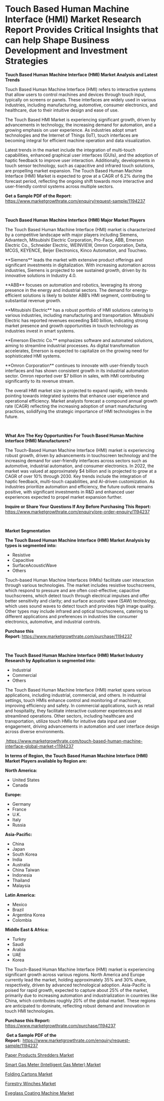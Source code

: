 <p><h1>Touch Based Human Machine Interface (HMI) Market Research Report Provides Critical Insights that can help Shape Business Development and Investment Strategies</h1></p><p><strong>Touch Based Human Machine Interface (HMI) Market Analysis and Latest Trends</strong></p>
<p><p>Touch Based Human Machine Interface (HMI) refers to interactive systems that allow users to control machines and devices through touch input, typically on screens or panels. These interfaces are widely used in various industries, including manufacturing, automotive, consumer electronics, and healthcare, due to their intuitive design and ease of use.</p><p>The Touch Based HMI Market is experiencing significant growth, driven by advancements in technology, the increasing demand for automation, and a growing emphasis on user experience. As industries adopt smart technologies and the Internet of Things (IoT), touch interfaces are becoming integral for efficient machine operation and data visualization.</p><p>Latest trends in the market include the integration of multi-touch capabilities, enhanced graphical user interfaces (GUIs), and the adoption of haptic feedback to improve user interaction. Additionally, developments in touch sensor technology, such as capacitive and infrared touch solutions, are propelling market expansion. The Touch Based Human Machine Interface (HMI) Market is expected to grow at a CAGR of 6.2% during the forecast period, reflecting the ongoing shift towards more interactive and user-friendly control systems across multiple sectors.</p></p>
<p><strong>Get a Sample PDF of the Report:&nbsp;</strong> <a href="https://www.marketgrowthrate.com/enquiry/request-sample/1194237">https://www.marketgrowthrate.com/enquiry/request-sample/1194237</a></p>
<p>&nbsp;</p>
<p><strong>Touch Based Human Machine Interface (HMI) Major Market Players</strong></p>
<p><p>The Touch Based Human Machine Interface (HMI) market is characterized by a competitive landscape with major players including Siemens, Advantech, Mitsubishi Electric Corporation, Pro-Face, ABB, Emerson Electric Co., Schneider Electric, WEINVIEW, Omron Corporation, Delta, MCGS, KEYENCE, Beijer Electronics, Kinco Automation, and Touchwo.</p><p>**Siemens** leads the market with extensive product offerings and significant investments in digitalization. With increasing automation across industries, Siemens is projected to see sustained growth, driven by its innovative solutions in Industry 4.0.</p><p>**ABB** focuses on automation and robotics, leveraging its strong presence in the energy and industrial sectors. The demand for energy-efficient solutions is likely to bolster ABB’s HMI segment, contributing to substantial revenue growth.</p><p>**Mitsubishi Electric** has a robust portfolio of HMI solutions catering to various industries, including manufacturing and transportation. Mitsubishi Electric has reported revenues exceeding $40 billion, indicating strong market presence and growth opportunities in touch technology as industries invest in smart systems.</p><p>**Emerson Electric Co.** emphasizes software and automated solutions, aiming to streamline industrial processes. As digital transformation accelerates, Emerson is expected to capitalize on the growing need for sophisticated HMI systems.</p><p>**Omron Corporation** continues to innovate with user-friendly touch interfaces and has shown consistent growth in its industrial automation sector. Omron reported over $7 billion in sales, with HMI contributing significantly to its revenue stream.</p><p>The overall HMI market size is projected to expand rapidly, with trends pointing towards integrated systems that enhance user experience and operational efficiency. Market analysts forecast a compound annual growth rate (CAGR) reflecting the increasing adoption of smart manufacturing practices, solidifying the strategic importance of HMI technologies in the future.</p></p>
<p>&nbsp;</p>
<p><strong>What Are The Key Opportunities For Touch Based Human Machine Interface (HMI) Manufacturers?</strong></p>
<p><p>The Touch-Based Human Machine Interface (HMI) market is experiencing robust growth, driven by advancements in touchscreen technology and the increasing demand for user-friendly interfaces across sectors such as automotive, industrial automation, and consumer electronics. In 2022, the market was valued at approximately $4 billion and is projected to grow at a CAGR of over 10% through 2030. Key trends include the integration of haptic feedback, multi-touch capabilities, and AI-driven customization. As industries prioritize automation and efficiency, the future outlook remains positive, with significant investments in R&D and enhanced user experiences expected to propel market expansion further.</p></p>
<p><strong>Inquire or Share Your Questions If Any Before Purchasing This Report:</strong> <a href="https://www.marketgrowthrate.com/enquiry/pre-order-enquiry/1194237">https://www.marketgrowthrate.com/enquiry/pre-order-enquiry/1194237</a></p>
<p>&nbsp;</p>
<p><strong>Market Segmentation</strong></p>
<p><strong>The Touch Based Human Machine Interface (HMI) Market Analysis by types is segmented into:</strong></p>
<p><ul><li>Resistive</li><li>Capacitive</li><li>SurfaceAcousticWave</li><li>Others</li></ul></p>
<p><p>Touch-based Human Machine Interfaces (HMIs) facilitate user interaction through various technologies. The market includes resistive touchscreens, which respond to pressure and are often cost-effective; capacitive touchscreens, which detect touch through electrical impulses and offer better sensitivity and clarity; and surface acoustic wave (SAW) technology, which uses sound waves to detect touch and provides high image quality. Other types may include infrared and optical touchscreens, catering to different applications and preferences in industries like consumer electronics, automotive, and industrial controls.</p></p>
<p><strong>Purchase this Report:&nbsp;</strong><a href="https://www.marketgrowthrate.com/purchase/1194237">https://www.marketgrowthrate.com/purchase/1194237</a></p>
<p>&nbsp;</p>
<p><strong>The Touch Based Human Machine Interface (HMI) Market Industry Research by Application is segmented into:</strong></p>
<p><ul><li>Industrial</li><li>Commercial</li><li>Others</li></ul></p>
<p><p>The Touch Based Human Machine Interface (HMI) market spans various applications, including industrial, commercial, and others. In industrial settings, touch HMIs enhance control and monitoring of machinery, improving efficiency and safety. In commercial applications, such as retail and hospitality, they facilitate interactive customer experiences and streamlined operations. Other sectors, including healthcare and transportation, utilize touch HMIs for intuitive data input and user engagement, driving advancements in automation and user interface design across diverse environments.</p></p>
<p><a href="https://www.marketgrowthrate.com/touch-based-human-machine-interface-global-market-r1194237">&nbsp;https://www.marketgrowthrate.com/touch-based-human-machine-interface-global-market-r1194237</a></p>
<p><strong>In terms of Region, the Touch Based Human Machine Interface (HMI) Market Players available by Region are:</strong></p>
<p>
    <p> <strong> North America: </strong>
        <ul>
            <li>United States</li>
            <li>Canada</li>
        </ul>
        </p> 
    <p> <strong> Europe: </strong>
        <ul>
            <li>Germany</li>
            <li>France</li>
            <li>U.K.</li>
            <li>Italy</li>
            <li>Russia</li>
        </ul>
        </p> 
    <p> <strong> Asia-Pacific: </strong>
        <ul>
            <li>China</li>
            <li>Japan</li>
            <li>South Korea</li>
            <li>India</li>
            <li>Australia</li>
            <li>China Taiwan</li>
            <li>Indonesia</li>
            <li>Thailand</li>
            <li>Malaysia</li>
        </ul>
        </p> 
    <p> <strong> Latin America: </strong>
        <ul>
            <li>Mexico</li>
            <li>Brazil</li>
            <li>Argentina Korea</li>
            <li>Colombia</li>
        </ul>
        </p> 
    <p> <strong> Middle East & Africa: </strong>
        <ul>
            <li>Turkey</li>
            <li>Saudi</li>
            <li>Arabia</li>
            <li>UAE</li>
            <li>Korea</li>
        </ul>
    </p>
    </p>
<p><p>The Touch-Based Human Machine Interface (HMI) market is experiencing significant growth across various regions. North America and Europe currently lead the market, holding approximately 35% and 30% share, respectively, driven by advanced technological adoption. Asia-Pacific is poised for rapid growth, expected to capture about 25% of the market, primarily due to increasing automation and industrialization in countries like China, which contributes roughly 20% of the global market. These regions are anticipated to dominate, reflecting robust demand and innovation in touch HMI technologies.</p></p>
<p><strong>Purchase this Report: </strong><a href="https://www.marketgrowthrate.com/purchase/1194237">https://www.marketgrowthrate.com/purchase/1194237</a></p>
<p>&nbsp;<strong>Get a Sample PDF of the Report:&nbsp;&nbsp;</strong><a href="https://www.marketgrowthrate.com/enquiry/request-sample/1194237">https://www.marketgrowthrate.com/enquiry/request-sample/1194237</a></p>
<p><strong></strong></p>
<p><p><a href="https://issuu.com/reportprime-2/docs/paper-products-shredders-market-siz_5561bf94228aaa">Paper Products Shredders Market</a></p><p><a href="https://github.com/FahadAhmed712/Market-Research-Report-List-1/blob/main/smart-gas-meter-intelligent-gas-meter-market.md">Smart Gas Meter (Intelligent Gas Meter) Market</a></p><p><a href="https://medium.com/@reganwisoky2023/global-folding-cartons-industry-analysis-share-growth-trends-and-forecast-2024-to-2031-110d43ac6d79?postPublishedType=repub">Folding Cartons Market</a></p><p><a href="https://issuu.com/reportprime-2/docs/forestry-winches-market-size-2030.p_f3316e1d316224">Forestry Winches Market</a></p><p><a href="https://github.com/JosephineMcguire65/Market-Research-Report-List-1/blob/main/eyeglass-coating-machine-market.md">Eyeglass Coating Machine Market</a></p></p>